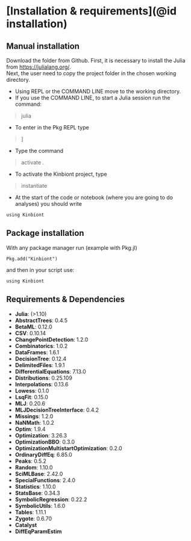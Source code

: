 # [Installation & requirements](@id installation)

## Manual installation
Download the folder from Github. 
First, it is necessary to install the Julia from https://julialang.org/.   
Next, the user need to copy the project folder in the chosen working directory. 

- Using REPL or the COMMAND LINE move to the working directory.  
- If you use the COMMAND LINE, to start a Julia session run the command:

> julia

- To enter in the Pkg REPL  type 

>]  

- Type the command 
> activate .

- To activate the Kinbiont project, type
> instantiate

- At the start of the code or notebook (where you are going to do analyses) you should write 

```
using Kinbiont
```

## Package installation

With any package manager run (example with Pkg.jl)
```
Pkg.add("Kinbiont")
```
and then in your script use:

```
using Kinbiont
```
## Requirements & Dependencies

- **Julia**: (>1.10)
- **AbstractTrees**: 0.4.5
- **BetaML**: 0.12.0
- **CSV**: 0.10.14
- **ChangePointDetection**: 1.2.0
- **Combinatorics**: 1.0.2
- **DataFrames**: 1.6.1
- **DecisionTree**: 0.12.4
- **DelimitedFiles**: 1.9.1
- **DifferentialEquations**: 7.13.0
- **Distributions**: 0.25.109
- **Interpolations**: 0.13.6
- **Lowess**: 0.1.0
- **LsqFit**: 0.15.0
- **MLJ**: 0.20.6
- **MLJDecisionTreeInterface**: 0.4.2
- **Missings**: 1.2.0
- **NaNMath**: 1.0.2
- **Optim**: 1.9.4
- **Optimization**: 3.26.3
- **OptimizationBBO**: 0.3.0
- **OptimizationMultistartOptimization**: 0.2.0
- **OrdinaryDiffEq**: 6.85.0
- **Peaks**: 0.5.2
- **Random**: 1.10.0
- **SciMLBase**: 2.42.0
- **SpecialFunctions**: 2.4.0
- **Statistics**: 1.10.0
- **StatsBase**: 0.34.3
- **SymbolicRegression**: 0.22.2
- **SymbolicUtils**: 1.6.0
- **Tables**: 1.11.1
- **Zygote**: 0.6.70
- **Catalyst**
- **DiffEqParamEstim**

